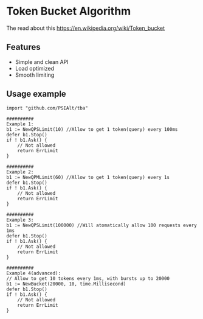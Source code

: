 Token Bucket Algorithm
========
The read about this https://en.wikipedia.org/wiki/Token_bucket

## Features

- Simple and clean API
- Load optimized
- Smooth limiting

## Usage example

```
import "github.com/PSIAlt/tba"

##########
Example 1:
b1 := NewQPSLimit(10) //Allow to get 1 token(query) every 100ms
defer b1.Stop()
if ! b1.Ask() {
	// Not allowed
	return ErrLimit
}

##########
Example 2:
b1 := NewQPMLimit(60) //Allow to get 1 token(query) every 1s
defer b1.Stop()
if ! b1.Ask() {
	// Not allowed
	return ErrLimit
}

##########
Example 3:
b1 := NewQPSLimit(100000) //Will atomatically allow 100 requests every 1ms
defer b1.Stop()
if ! b1.Ask() {
	// Not allowed
	return ErrLimit
}

##########
Example 4(advanced):
// Allow to get 10 tokens every 1ms, with bursts up to 20000
b1 := NewBucket(20000, 10, time.Millisecond)
defer b1.Stop()
if ! b1.Ask() {
	// Not allowed
	return ErrLimit
}


```
